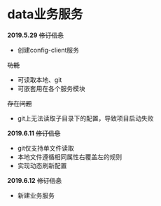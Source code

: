 data业务服务
====
**2019.5.29** ~~修订信息~~
* 创建config-client服务

~~功能~~
* 可读取本地、git
* 可嵌套用在各个服务模块

~~存在问题~~
* git上无法读取子目录下的配置，导致项目启动失败

**2019.6.11** ~~修订信息~~
* git仅支持单文件读取
* 本地文件遵循相同属性右覆盖左的规则
* 实现动态刷新配置

**2019.6.12** ~~修订信息~~
* 新建业务服务